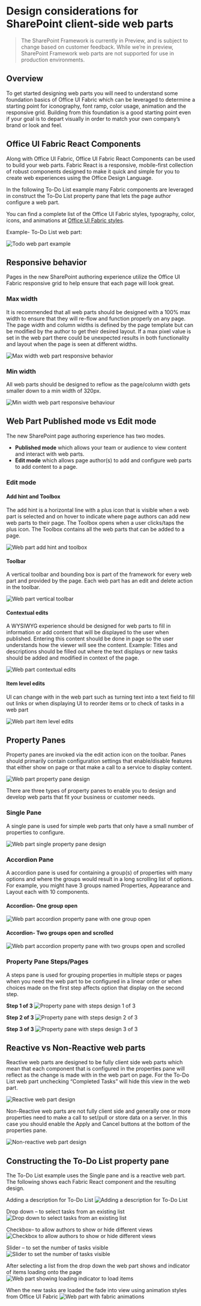 # Design considerations for SharePoint client-side web parts

>The SharePoint Framework is currently in Preview, and is subject to change based on customer feedback. While we’re in preview, SharePoint Framework web parts are not supported for use in production environments.

## Overview

To get started designing web parts you will need to understand some foundation basics of Office UI Fabric which can be leveraged to determine a starting point for iconography, font ramp, color usage, animation and the responsive grid. Building from this foundation is a good starting point even if your goal is to depart visually in order to match your own company’s brand or look and feel.

## Office UI Fabric React Components

Along with Office UI Fabric, Office UI Fabric React Components can be used to build your web parts. Fabric React is a responsive, mobile-first collection of robust components designed to make it quick and simple for you to create web experiences using the Office Design Language.

In the following To-Do List example many Fabric components are leveraged in construct the To-Do List property pane that lets the page author configure a web part.

You can find a complete list of the Office UI Fabric styles, typography, color, icons, and animations at [Office UI Fabric styles](http://dev.office.com/fabric/styles).

Example- To-Do List web part:

![Todo web part example](../../../images/design-wp-todo-example.png)

## Responsive behavior

Pages in the new SharePoint authoring experience utilize the Office UI Fabric responsive grid to help ensure that each page will look great. 

### Max width

It is recommended that all web parts should be designed with a 100% max width to ensure that they will re-flow and function properly on any page. The page width and column widths is defined by the page template but can be modified by the author to get their desired layout. If a max pixel value is set in the web part there could be unexpected results in both functionality and layout when the page is seen at different widths.

![Max width web part responsive behavior](../../../images/design-wp-responsive-max-width.png)

### Min width

All web parts should be designed to reflow as the page/column width gets smaller down to a min width of 320px.

![Min width web part responsive behaviour](../../../images/design-wp-responsive-min-width.png)

## Web Part Published mode vs Edit mode

The new SharePoint page authoring experience has two modes.

* **Published mode** which allows your team or audience to view content and interact with web parts.
* **Edit mode** which allows page author(s) to add and configure web parts to add content to a page.

### Edit mode

#### Add hint and Toolbox

The add hint is a horizontal line with a plus icon that is visible when a web part is selected and on hover to indicate where page authors can add new web parts to their page. The Toolbox opens when a user clicks/taps the plus icon. The Toolbox contains all the web parts that can be added to a page.

![Web part add hint and toolbox](../../../images/design-wp-toolbox.png)

#### Toolbar

A vertical toolbar and bounding box is part of the framework for every web part and provided by the page. Each web part has an edit and delete action in the toolbar.

![Web part vertical toolbar](../../../images/design-wp-toolbar.png)

#### Contextual edits

A WYSIWYG experience should be designed for web parts to fill in information or add content that will be displayed to the user when published. Entering this content should be done in page so the user understands how the viewer will see the content. Example: Titles and descriptions should be filled out where the text displays or new tasks should be added and modified in context of the page.

![Web part contextual edits](../../../images/design-wp-contexual-edits.png)

#### Item level edits

UI can change with in the web part such as turning text into a text field to fill out links or when displaying UI to reorder items or to check of tasks in a web part

![Web part item level edits](../../../images/design-wp-item-level-edits.png)

## Property Panes

Property panes are invoked via the edit action icon on the toolbar. Panes should primarily contain configuration settings that enable/disable features that either show on page or that make a call to a service to display content.

![Web part property pane design](../../../images/design-wp-pp.png)

There are three types of property panes to enable you to design and develop web parts that fit your business or customer needs.

### Single Pane

A single pane is used for simple web parts that only have a small number of properties to configure.

![Web part single property pane design](../../../images/design-wp-pp-single.png)

### Accordion Pane

A accordion pane is used for containing a group(s) of properties with many options and where the groups would result in a long scrolling list of options. For example, you might have 3 groups named Properties, Appearance and Layout each with 10 components.

#### Accordion- One group open

![Web part accordion property pane with one group open](../../../images/design-wp-pp-accordion.png)

#### Accordion- Two groups open and scrolled

![Web part accordion property pane with two groups open and scrolled](../../../images/design-wp-pp-accordion-groups.png)


### Property Pane Steps/Pages

A steps pane is used for grouping properties in multiple steps or pages when you need the web part to be configured in a linear order or when choices made on the first step affects option that display on the second step.

**Step 1 of 3**
![Property pane with steps design 1 of 3](../../../images/design-wp-pp-pages-step1.png)

**Step 2 of 3**
![Property pane with steps design 2 of 3](../../../images/design-wp-pp-pages-step2.png)

**Step 3 of 3**
![Property pane with steps design 3 of 3](../../../images/design-wp-pp-pages-step3.png)


## Reactive vs Non-Reactive web parts

Reactive web parts are designed to be fully client side web parts which mean that each component that is configured in the properties pane will reflect as the change is made with in the web part on page. For the To-Do List web part unchecking “Completed Tasks” will hide this view in the web part.

![Reactive web part design](../../../images/design-wp-pp-reactive.png)

Non-Reactive web parts are not fully client side and generally one or more properties need to make a call to set/pull or store data on a server. In this case you should enable the Apply and Cancel buttons at the bottom of the properties pane.

![Non-reactive web part design](../../../images/design-wp-pp-non-reactive.png)

## Constructing the To-Do List property pane

The To-Do List example uses the Single pane and is a reactive web part. The following shows each Fabric React component and the resulting design.

Adding a description for To-Do List
![Adding a description for To-Do List](../../../images/design-wp-todo-pp-description.png)

Drop down – to select tasks from an existing list
![Drop down to select tasks from an existing list](../../../images/design-wp-todo-pp-dropdown.png)

Checkbox– to allow authors to show or hide different views
![Checkbox to allow authors to show or hide different views](../../../images/design-wp-todo-pp-checkbox.png)

Slider – to set the number of tasks visible
![Slider to set the number of tasks visible](../../../images/design-wp-todo-pp-slider.png)

After selecting a list from the drop down the web part shows and indicator of items loading onto the page
![Web part showing loading indicator to load items](../../../images/design-wp-todo-loading-indicator.png)

When the new tasks are loaded the fade into view using animation styles from Office UI Fabric
![Web part with fabric animations](../../../images/design-wp-todo-fabric-animations.png)